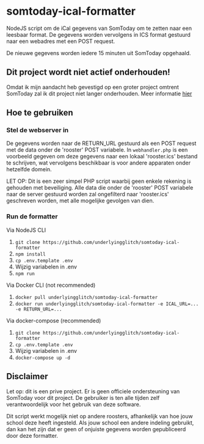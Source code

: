 # somtoday-ical-formatter

NodeJS script om de iCal gegevens van SomToday om te zetten naar een leesbaar format. De gegevens worden vervolgens in ICS format gestuurd naar een webadres met een POST request.

De nieuwe gegevens worden iedere 15 minuten uit SomToday opgehaald.

## Dit project wordt niet actief onderhouden!

Omdat ik mijn aandacht heb gevestigd op een groter project omtrent SomToday zal ik dit project niet langer onderhouden. Meer informatie [hier](https://github.com/FusionApp-Project)

## Hoe te gebruiken

### Stel de webserver in

De gegevens worden naar de RETURN_URL gestuurd als een POST request met de data onder de 'rooster' POST variabele. In `webhandler.php` is een voorbeeld gegeven om deze gegevens naar een lokaal 'rooster.ics' bestand te schrijven, wat vervolgens beschikbaar is voor andere apparaten onder hetzelfde domein.

LET OP: Dit is een zeer simpel PHP script waarbij geen enkele rekening is gehouden met beveiliging. Alle data die onder de 'rooster' POST variabele naar de server gestuurd worden zal ongefilterd naar 'rooster.ics' geschreven worden, met alle mogelijke gevolgen van dien.

### Run de formatter

Via NodeJS CLI

1. `git clone https://github.com/underlyingglitch/somtoday-ical-formatter`
2. `npm install`
3. `cp .env.template .env`
4. Wijzig variabelen in .env
5. `npm run`

Via Docker CLI (not recommended)

1. `docker pull underlyingglitch/somtoday-ical-formatter`
2. `docker run underlyingglitch/somtoday-ical-formatter -e ICAL_URL=... -e RETURN_URL=...`

Via docker-compose (recommended)

1. `git clone https://github.com/underlyingglitch/somtoday-ical-formatter`
2. `cp .env.template .env`
3. Wijzig variabelen in .env
4. `docker-compose up -d`

## Disclaimer

Let op: dit is een prive project. Er is geen officiele ondersteuning van SomToday voor dit project. De gebruiker is ten alle tijden zelf verantwoordelijk voor het gebruik van deze software.

Dit script werkt mogelijk niet op andere roosters, afhankelijk van hoe jouw school deze heeft ingesteld. Als jouw school een andere indeling gebruikt, dan kan het zijn dat er geen of onjuiste gegevens worden gepubliceerd door deze formatter.
